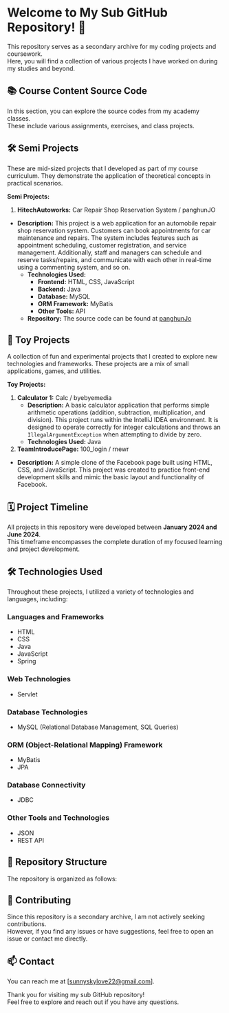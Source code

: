 # Welcome to My Sub GitHub Repository! 👋

This repository serves as a secondary archive for my coding projects and coursework. <br>
Here, you will find a collection of various projects I have worked on during my studies and beyond.

## 📚 Course Content Source Code
In this section, you can explore the source codes from my academy classes. <br>
These include various assignments, exercises, and class projects.

## 🛠️ Semi Projects
These are mid-sized projects that I developed as part of my course curriculum. They demonstrate the application of theoretical concepts in practical scenarios.

**Semi Projects:**
1. **HitechAutoworks:** Car Repair Shop Reservation System / panghunJO
  - **Description:** This project is a web application for an automobile repair shop reservation system.
 Customers can book appointments for car maintenance and repairs. The system includes features such as appointment scheduling, customer registration, and service management. Additionally, staff and managers can schedule and reserve tasks/repairs, and communicate with each other in real-time using a commenting system, and so on.
    - **Technologies Used:** 
        - **Frontend:** HTML, CSS, JavaScript
        - **Backend:** Java
        - **Database:** MySQL
        - **ORM Framework:** MyBatis
        - **Other Tools:** API
    - **Repository:** The source code can be found at [panghunJo](https://github.com/panghunJo)

## 🌟 Toy Projects
A collection of fun and experimental projects that I created to explore new technologies and frameworks. 
These projects are a mix of small applications, games, and utilities.

**Toy Projects:**
1. **Calculator 1:** Calc / byebyemedia
    - **Description:** A basic calculator application that performs simple arithmetic operations (addition, subtraction, multiplication, and division). This project runs within the IntelliJ IDEA environment. It is designed to operate correctly for integer calculations and throws an `IllegalArgumentException` when attempting to divide by zero.
    - **Technologies Used:** Java
2. **TeamIntroducePage:** 100_login / rnewr
 - **Description:** A simple clone of the Facebook page built using HTML, CSS, and JavaScript. This project was created to practice front-end development skills and mimic the basic layout and functionality of Facebook.

## 🗓️ Project Timeline
All projects in this repository were developed between **January 2024 and June 2024**. <br>
This timeframe encompasses the complete duration of my focused learning and project development.

## 🛠️ Technologies Used
Throughout these projects, I utilized a variety of technologies and languages, including:
### Languages and Frameworks
- HTML
- CSS
- Java
- JavaScript
- Spring

### Web Technologies
- Servlet

### Database Technologies
- MySQL (Relational Database Management, SQL Queries)

### ORM (Object-Relational Mapping) Framework
- MyBatis
- JPA

### Database Connectivity
- JDBC

### Other Tools and Technologies
- JSON
- REST API

## 📂 Repository Structure
The repository is organized as follows:

## 🤝 Contributing
Since this repository is a secondary archive, I am not actively seeking contributions. <br>
However, if you find any issues or have suggestions, feel free to open an issue or contact me directly.

## 📫 Contact
You can reach me at [sunnyskylove22@gmail.com].

Thank you for visiting my sub GitHub repository! <br>
Feel free to explore and reach out if you have any questions.

